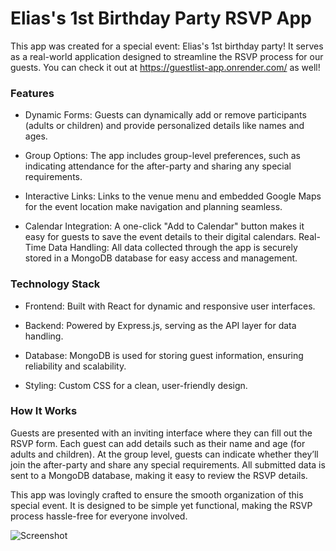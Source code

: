 # Elias's 1st Birthday Party RSVP App

This app was created for a special event: Elias's 1st birthday party! It serves as a real-world application designed to streamline the RSVP process for our guests. You can check it out at https://guestlist-app.onrender.com/ as well!

### Features

+ Dynamic Forms: Guests can dynamically add or remove participants (adults or children) and provide personalized details like names and ages.

+ Group Options: The app includes group-level preferences, such as indicating attendance for the after-party and sharing any special requirements.

+ Interactive Links: Links to the venue menu and embedded Google Maps for the event location make navigation and planning seamless.

+ Calendar Integration: A one-click "Add to Calendar" button makes it easy for guests to save the event details to their digital calendars.
Real-Time Data Handling: All data collected through the app is securely stored in a MongoDB database for easy access and management.

### Technology Stack

+ Frontend: Built with React for dynamic and responsive user interfaces.

+ Backend: Powered by Express.js, serving as the API layer for data handling.

+ Database: MongoDB is used for storing guest information, ensuring reliability and scalability.

+ Styling: Custom CSS for a clean, user-friendly design.

### How It Works

Guests are presented with an inviting interface where they can fill out the RSVP form. Each guest can add details such as their name and age (for adults and children). At the group level, guests can indicate whether they’ll join the after-party and share any special requirements.
All submitted data is sent to a MongoDB database, making it easy to review the RSVP details.

This app was lovingly crafted to ensure the smooth organization of this special event. It is designed to be simple yet functional, making the RSVP process hassle-free for everyone involved.

![Screenshot](https://github.com/hyoneekim/guestlist-app/blob/main/Screenshot_RSVP_app.png#:~:text=README.md-,Screenshot_RSVP_app,-.png)
